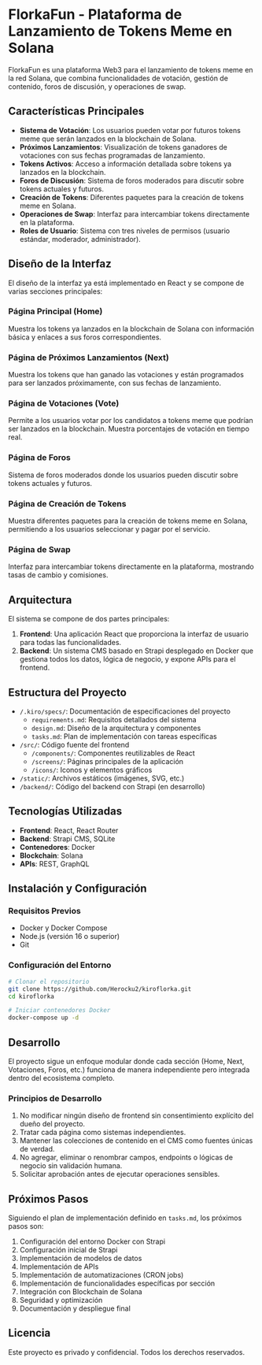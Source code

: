 # FlorkaFun - Plataforma de Lanzamiento de Tokens Meme en Solana

FlorkaFun es una plataforma Web3 para el lanzamiento de tokens meme en la red Solana, que combina funcionalidades de votación, gestión de contenido, foros de discusión, y operaciones de swap.

## Características Principales

- **Sistema de Votación**: Los usuarios pueden votar por futuros tokens meme que serán lanzados en la blockchain de Solana.
- **Próximos Lanzamientos**: Visualización de tokens ganadores de votaciones con sus fechas programadas de lanzamiento.
- **Tokens Activos**: Acceso a información detallada sobre tokens ya lanzados en la blockchain.
- **Foros de Discusión**: Sistema de foros moderados para discutir sobre tokens actuales y futuros.
- **Creación de Tokens**: Diferentes paquetes para la creación de tokens meme en Solana.
- **Operaciones de Swap**: Interfaz para intercambiar tokens directamente en la plataforma.
- **Roles de Usuario**: Sistema con tres niveles de permisos (usuario estándar, moderador, administrador).

## Diseño de la Interfaz

El diseño de la interfaz ya está implementado en React y se compone de varias secciones principales:

### Página Principal (Home)
Muestra los tokens ya lanzados en la blockchain de Solana con información básica y enlaces a sus foros correspondientes.

### Página de Próximos Lanzamientos (Next)
Muestra los tokens que han ganado las votaciones y están programados para ser lanzados próximamente, con sus fechas de lanzamiento.

### Página de Votaciones (Vote)
Permite a los usuarios votar por los candidatos a tokens meme que podrían ser lanzados en la blockchain. Muestra porcentajes de votación en tiempo real.

### Página de Foros
Sistema de foros moderados donde los usuarios pueden discutir sobre tokens actuales y futuros.

### Página de Creación de Tokens
Muestra diferentes paquetes para la creación de tokens meme en Solana, permitiendo a los usuarios seleccionar y pagar por el servicio.

### Página de Swap
Interfaz para intercambiar tokens directamente en la plataforma, mostrando tasas de cambio y comisiones.

## Arquitectura

El sistema se compone de dos partes principales:
1. **Frontend**: Una aplicación React que proporciona la interfaz de usuario para todas las funcionalidades.
2. **Backend**: Un sistema CMS basado en Strapi desplegado en Docker que gestiona todos los datos, lógica de negocio, y expone APIs para el frontend.

## Estructura del Proyecto

- `/.kiro/specs/`: Documentación de especificaciones del proyecto
  - `requirements.md`: Requisitos detallados del sistema
  - `design.md`: Diseño de la arquitectura y componentes
  - `tasks.md`: Plan de implementación con tareas específicas
- `/src/`: Código fuente del frontend
  - `/components/`: Componentes reutilizables de React
  - `/screens/`: Páginas principales de la aplicación
  - `/icons/`: Iconos y elementos gráficos
- `/static/`: Archivos estáticos (imágenes, SVG, etc.)
- `/backend/`: Código del backend con Strapi (en desarrollo)

## Tecnologías Utilizadas

- **Frontend**: React, React Router
- **Backend**: Strapi CMS, SQLite
- **Contenedores**: Docker
- **Blockchain**: Solana
- **APIs**: REST, GraphQL

## Instalación y Configuración

### Requisitos Previos

- Docker y Docker Compose
- Node.js (versión 16 o superior)
- Git

### Configuración del Entorno

```bash
# Clonar el repositorio
git clone https://github.com/Herocku2/kiroflorka.git
cd kiroflorka

# Iniciar contenedores Docker
docker-compose up -d
```

## Desarrollo

El proyecto sigue un enfoque modular donde cada sección (Home, Next, Votaciones, Foros, etc.) funciona de manera independiente pero integrada dentro del ecosistema completo.

### Principios de Desarrollo

1. No modificar ningún diseño de frontend sin consentimiento explícito del dueño del proyecto.
2. Tratar cada página como sistemas independientes.
3. Mantener las colecciones de contenido en el CMS como fuentes únicas de verdad.
4. No agregar, eliminar o renombrar campos, endpoints o lógicas de negocio sin validación humana.
5. Solicitar aprobación antes de ejecutar operaciones sensibles.

## Próximos Pasos

Siguiendo el plan de implementación definido en `tasks.md`, los próximos pasos son:

1. Configuración del entorno Docker con Strapi
2. Configuración inicial de Strapi
3. Implementación de modelos de datos
4. Implementación de APIs
5. Implementación de automatizaciones (CRON jobs)
6. Implementación de funcionalidades específicas por sección
7. Integración con Blockchain de Solana
8. Seguridad y optimización
9. Documentación y despliegue final

## Licencia

Este proyecto es privado y confidencial. Todos los derechos reservados.